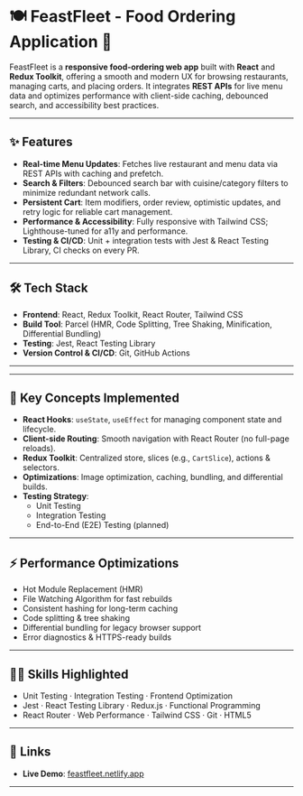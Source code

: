 # 🍽️ FeastFleet - Food Ordering Application 🚀

FeastFleet is a **responsive food-ordering web app** built with **React** and **Redux Toolkit**, offering a smooth and modern UX for browsing restaurants, managing carts, and placing orders. It integrates **REST APIs** for live menu data and optimizes performance with client-side caching, debounced search, and accessibility best practices.

---

## ✨ Features

- **Real-time Menu Updates**: Fetches live restaurant and menu data via REST APIs with caching and prefetch.
- **Search & Filters**: Debounced search bar with cuisine/category filters to minimize redundant network calls.
- **Persistent Cart**: Item modifiers, order review, optimistic updates, and retry logic for reliable cart management.
- **Performance & Accessibility**: Fully responsive with Tailwind CSS; Lighthouse-tuned for a11y and performance.
- **Testing & CI/CD**: Unit + integration tests with Jest & React Testing Library, CI checks on every PR.

---

## 🛠️ Tech Stack

- **Frontend**: React, Redux Toolkit, React Router, Tailwind CSS
- **Build Tool**: Parcel (HMR, Code Splitting, Tree Shaking, Minification, Differential Bundling)
- **Testing**: Jest, React Testing Library
- **Version Control & CI/CD**: Git, GitHub Actions

---


---

## 🧩 Key Concepts Implemented

- **React Hooks**: `useState`, `useEffect` for managing component state and lifecycle.
- **Client-side Routing**: Smooth navigation with React Router (no full-page reloads).
- **Redux Toolkit**: Centralized store, slices (e.g., `CartSlice`), actions & selectors.
- **Optimizations**: Image optimization, caching, bundling, and differential builds.
- **Testing Strategy**:
  - Unit Testing
  - Integration Testing
  - End-to-End (E2E) Testing (planned)

---

## ⚡ Performance Optimizations

- Hot Module Replacement (HMR)
- File Watching Algorithm for fast rebuilds
- Consistent hashing for long-term caching
- Code splitting & tree shaking
- Differential bundling for legacy browser support
- Error diagnostics & HTTPS-ready builds

---

## 🧑‍💻 Skills Highlighted

- Unit Testing · Integration Testing · Frontend Optimization  
- Jest · React Testing Library · Redux.js · Functional Programming  
- React Router · Web Performance · Tailwind CSS · Git · HTML5

---

## 🔗 Links
- **Live Demo**: [feastfleet.netlify.app](https://feast-fleet.netlify.app/)

---
